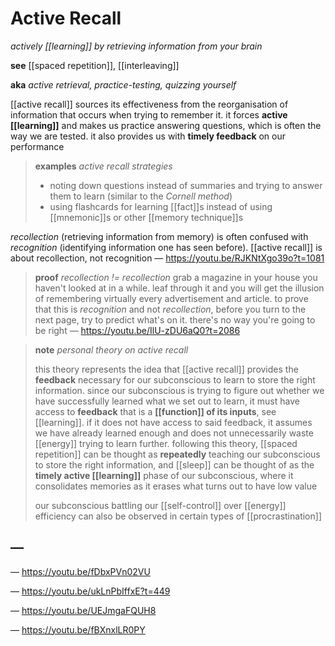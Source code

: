 # Active Recall

_actively [[learning]] by retrieving information from your brain_

**see** [[spaced repetition]], [[interleaving]]

**aka** _active retrieval, practice-testing, quizzing yourself_

[[active recall]] sources its effectiveness from the reorganisation of information that occurs when trying to remember it. it forces **active [[learning]]** and makes us practice answering questions, which is often the way we are tested. it also provides us with **timely feedback** on our performance

> **examples** _active recall strategies_
>
> - noting down questions instead of summaries and trying to answer them to learn (similar to the _Cornell method_)
> - using flashcards for learning [[fact]]s instead of using [[mnemonic]]s or other [[memory technique]]s

_recollection_ (retrieving information from memory) is often confused with _recognition_ (identifying information one has seen before). [[active recall]] is about recollection, not recognition &mdash; <https://youtu.be/RJKNtXgo39o?t=1081>

> **proof** _recollection != recollection_ grab a magazine in your house you haven't looked at in a while. leaf through it and you will get the illusion of remembering virtually every advertisement and article. to prove that this is _recognition_ and not _recollection_, before you turn to the next page, try to predict what's on it. there's no way you're going to be right &mdash; <https://youtu.be/IlU-zDU6aQ0?t=2086>

> **note** _personal theory on active recall_
>
> this theory represents the idea that [[active recall]] provides the **feedback** necessary for our subconscious to learn to store the right information. since our subconscious is trying to figure out whether we have successfully learned what we set out to learn, it must have access to **feedback** that is a **[[function]] of its inputs**, see [[learning]]. if it does not have access to said feedback, it assumes we have already learned enough and does not unnecessarily waste [[energy]] trying to learn further. following this theory, [[spaced repetition]] can be thought as **repeatedly** teaching our subconscious to store the right information, and [[sleep]] can be thought of as the **timely active [[learning]]** phase of our subconscious, where it consolidates memories as it erases what turns out to have low value
>
> our subconscious battling our [[self-control]] over [[energy]] efficiency can also be observed in certain types of [[procrastination]]

## &mdash;

&mdash; <https://youtu.be/fDbxPVn02VU>

&mdash; <https://youtu.be/ukLnPbIffxE?t=449>

&mdash; <https://youtu.be/UEJmgaFQUH8>

&mdash; <https://youtu.be/fBXnxlLR0PY>
